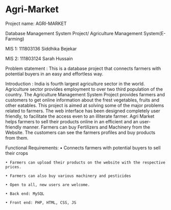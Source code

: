 # Agri-Market
Project name: AGRI-MARKET

Database Management System Project/ Agriculture Management System(E-Farming)

MIS 1: 111803136 Siddhika Bejekar

MIS 2: 111803124 Sarah Hussain 

Problem statement  : 
	This is a database project that connects farmers with potential buyers in an easy and effortless way.

Introduction :
	India is fourth largest agriculture sector in the world. Agriculture sector provides employment to over two third population of the country. The Agriculture Management System Project provides farmers and customers to get online information about the frest vegetables, fruits and other eatables. This project is aimed at solving some of the major problems related to farmers. The web interface has been designed completely user friendly, to facilitate the access even to an illiterate farmer. Agri Market helps farmers to sell their products online in an efficient and an user-friendly manner. Farmers can buy Fertilizers and Machinery from the Website. The customers can see the farmers profiles and buy products from them.

Functional Requirements: 
    • Connects farmers with potential buyers to sell their crops
    
    • Farmers can upload their products on the website with the respective prices.
    
    • Farmers can also buy various machinery and pesticides
    
    • Open to all, new users are welcome.
    
    • Back end: MySQL
    
    • Front end: PHP, HTML, CSS, JS
   
